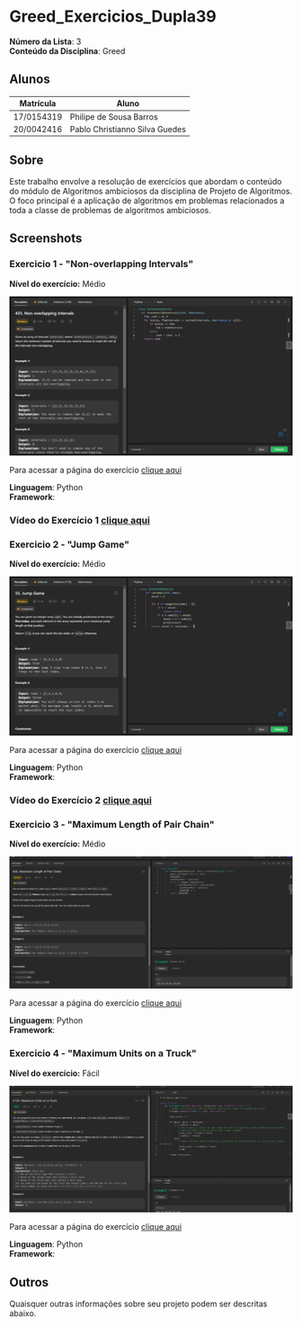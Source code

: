 # Greed_Exercicios_Dupla39

**Número da Lista**: 3<br>
**Conteúdo da Disciplina**: Greed <br>

## Alunos
|Matrícula | Aluno |
| -- | -- |
| 17/0154319  |  Philipe de Sousa Barros |
| 20/0042416  |  Pablo Christianno Silva Guedes |

## Sobre 
Este trabalho envolve a resolução de exercícios que abordam o conteúdo do módulo de Algoritmos ambiciosos da disciplina de Projeto de Algoritmos. O foco principal é a aplicação de algoritmos em problemas relacionados a toda a classe de problemas de algoritmos ambiciosos.

## Screenshots
### Exercicio 1 - "Non-overlapping Intervals"
**Nível do exercício:** Médio

![435](./images/non-overla.png)

Para acessar a página do exercício [clique aqui](https://leetcode.com/problems/non-overlapping-intervals/description/)

**Linguagem**: Python<br>
**Framework**: <br>
### Vídeo do Exercício 1 [clique aqui](https://www.youtube.com/watch?v=MEuKhY-R7Ok)

### Exercicio 2 - "Jump Game"
**Nível do exercício:** Médio

![55](./images/jump.png)

Para acessar a página do exercício [clique aqui](https://leetcode.com/problems/jump-game/)

**Linguagem**: Python<br>
**Framework**: <br>
### Vídeo do Exercício 2 [clique aqui](https://www.youtube.com/watch?v=IawsRW0K7Pw)

### Exercicio 3 - "Maximum Length of Pair Chain"
**Nível do exercício:** Médio

![646](./images/pair.png)

Para acessar a página do exercício [clique aqui](https://leetcode.com/problems/maximum-length-of-pair-chain/description/)

**Linguagem**: Python<br>
**Framework**: <br>

### Exercicio 4 - "Maximum Units on a Truck"
**Nível do exercício:** Fácil

![1710](./images/truck.png)

Para acessar a página do exercício [clique aqui](https://leetcode.com/problems/maximum-units-on-a-truck/description/)

**Linguagem**: Python<br>
**Framework**: <br>

## Outros 
Quaisquer outras informações sobre seu projeto podem ser descritas abaixo.
